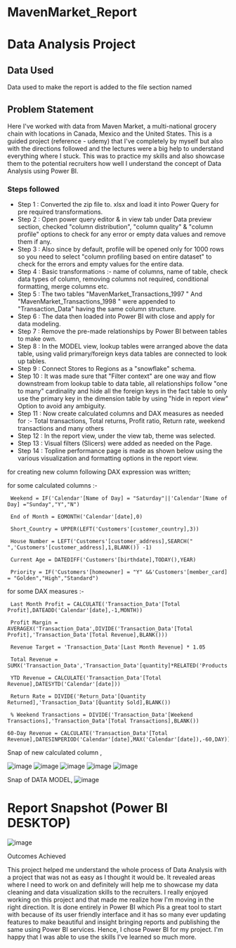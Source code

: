 # MavenMarket_Report
# Data Analysis Project

## Data Used
Data used to make the report is added to the file section named 
## Problem Statement

Here I've worked with data from Maven Market, a multi-national grocery chain with locations in Canada, Mexico and the United States. This is a guided project (reference - udemy) that I've completely by myself but also with the directions followed and the lectures were a big help to understand everything where I stuck. This was to practice my skills and also showcase them to the potential recruiters how well I understand the concept of Data Analysis using Power BI.

### Steps followed 

- Step 1 : Converted the zip file to. xlsx and load it into Power Query for pre required transformations.
- Step 2 : Open power query editor & in view tab under Data preview section, checked "column distribution", "column quality" & "column profile" options to check for any error or empty data values and remove them if any.
- Step 3 : Also since by default, profile will be opened only for 1000 rows so you need to select "column profiling based on entire dataset" to check for the errors and empty values for the entire data.
- Step 4 : Basic transformations :- name of columns, name of table, check data types of column, removing columns not required, conditional formatting, merge columns etc.
- Step 5 : The two tables "MavenMarket_Transactions_1997 " And "MavenMarket_Transactions_1998 " were appended to "Transaction_Data" having the same column structure.
- Step 6 : The data then loaded into Power BI with close and apply for data modeling.
- Step 7 : Remove the pre-made relationships by Power BI between tables to make own.
- Step 8 : In the MODEL view, lookup tables were arranged above the data table, using valid primary/foreign keys data tables are connected to look up tables.
- Step 9 : Connect Stores to Regions as a "snowflake" schema.
- Step 10 : It was made sure that "Filter context" are one way and flow downstream from lookup table to data table, all relationships follow "one to many" cardinality and hide all the foreign keys in the fact table to only use the primary key in the dimension table by using "hide in report view" Option to avoid any ambiguity.
- Step 11 : Now create calculated columns and  DAX measures as needed for :- Total transactions, Total returns, Profit ratio, Return rate, weekend transactions and many others
- Step 12 : In the report view, under the view tab, theme was selected.
- Step 13 : Visual filters (Slicers) were added as needed on the Page.
- Step 14 : Topline performance page is made as shown below using the various visualization and formatting options in the report view.

  


for creating new column following DAX expression was written;

for some calculated columns :-

     Weekend = IF('Calendar'[Name of Day] = "Saturday"||'Calendar'[Name of Day] ="Sunday","Y","N")
     
     End of Month = EOMONTH('Calendar'[date],0)
     
     Short_Country = UPPER(LEFT('Customers'[customer_country],3))
     
     House Number = LEFT('Customers'[customer_address],SEARCH(" ",'Customers'[customer_address],1,BLANK()) -1)
     
     Current Age = DATEDIFF('Customers'[birthdate],TODAY(),YEAR)
     
     Priority = IF('Customers'[homeowner] = "Y" &&'Customers'[member_card] = "Golden","High","Standard")
     
for some DAX measures :-

     Last Month Profit = CALCULATE('Transaction_Data'[Total Profit],DATEADD('Calendar'[date],-1,MONTH))
     
     Profit Margin = AVERAGEX('Transaction_Data',DIVIDE('Transaction_Data'[Total Profit],'Transaction_Data'[Total Revenue],BLANK()))
     
     Revenue Target = 'Transaction_Data'[Last Month Revenue] * 1.05
     
     Total Revenue = SUMX('Transaction_Data','Transaction_Data'[quantity]*RELATED('Products'[product_retail_price]))
     
     YTD Revenue = CALCULATE('Transaction_Data'[Total Revenue],DATESYTD('Calendar'[date]))
     
     Return Rate = DIVIDE('Return_Data'[Quantity Returned],'Transaction_Data'[Quantity Sold],BLANK())
     
     % Weekend Transactions = DIVIDE('Transaction_Data'[Weekend Transactions],'Transaction_Data'[Total Transactions],BLANK())
     
    60-Day Revenue = CALCULATE('Transaction_Data'[Total Revenue],DATESINPERIOD('Calendar'[date],MAX('Calendar'[date]),-60,DAY))   
    

    
Snap of new calculated column ,



![image](https://github.com/23Priy/-MavenMarket_Report/assets/151018390/716fe48a-86ca-46ed-9c01-f3a20410a430)
![image](https://github.com/23Priy/-MavenMarket_Report/assets/151018390/59ca4169-bdd0-4f8a-97e1-21ed7f60ec2f)
![image](https://github.com/23Priy/-MavenMarket_Report/assets/151018390/93b0dc7f-aaeb-4f8e-8f18-973db1889079)
![image](https://github.com/23Priy/-MavenMarket_Report/assets/151018390/60eb0faf-feee-4bfd-9b19-f7549578bf9c)
![image](https://github.com/23Priy/-MavenMarket_Report/assets/151018390/0e889cfc-f3eb-40e9-9905-5da396d624e1)



Snap of DATA MODEL,
![image](https://github.com/23Priy/-MavenMarket_Report/assets/151018390/923f434d-e2f8-4229-a7a0-a41880857028)




        
 
 # Report Snapshot (Power BI DESKTOP)

 ![image](https://github.com/23Priy/-MavenMarket_Report/assets/151018390/90be8d59-3637-4acc-a973-0c17d794f47d)



Outcomes Achieved

This project helped me understand the whole process of Data Analysis with a project that was not as easy as I thought it would be. It revealed areas where I need to work on and definitely will help me to showcase my data cleaning and data visualization skills to the recruiters. I really enjoyed working on this project and that made me realize how I'm moving in the right direction. It is done entirely in Power BI which Pis a great tool to start with because of its user friendly interface and it has so many ever updating features to make beautiful and insight bringing reports and publishing the same using Power BI services. Hence, I chose Power BI for my project. I'm happy that I was able to use the skills I've learned so much more.

